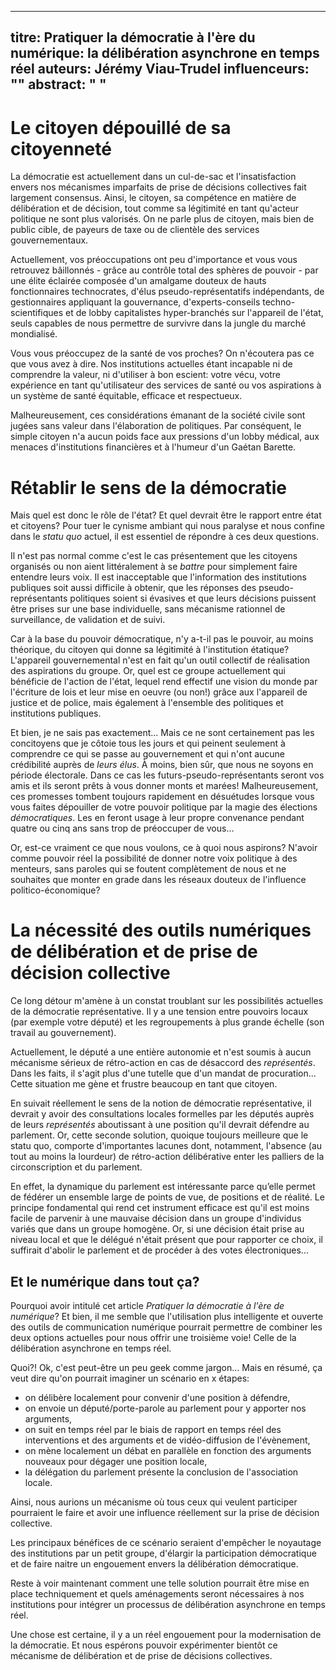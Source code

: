 ------------------
titre: Pratiquer la démocratie à l'ère du numérique: la délibération asynchrone en temps réel
auteurs: Jérémy Viau-Trudel
influenceurs: ""
abstract: " "
------------------

# Le citoyen dépouillé de sa citoyenneté

La démocratie est actuellement dans un cul-de-sac et l'insatisfaction envers nos mécanismes imparfaits de prise de décisions collectives fait largement consensus.  Ainsi, le citoyen, sa compétence en matière de délibération et de décision, tout comme sa légitimité en tant qu'acteur politique ne sont plus valorisés. On ne parle plus de citoyen, mais bien de public cible, de payeurs de taxe ou de clientèle des services gouvernementaux.

Actuellement, vos préoccupations ont peu d'importance et vous vous retrouvez bâillonnés - grâce au contrôle total des sphères de pouvoir - par une élite éclairée composée d'un amalgame douteux de hauts fonctionnaires technocrates, d'élus pseudo-représentatifs indépendants, de gestionnaires appliquant la gouvernance, d'experts-conseils techno-scientifiques et de lobby capitalistes hyper-branchés sur l'appareil de l'état, seuls capables de nous permettre de survivre dans la jungle du marché mondialisé.

Vous vous préoccupez de la santé de vos proches? On n'écoutera pas ce que vous avez à dire. Nos institutions actuelles étant incapable ni de comprendre la valeur, ni d'utiliser à bon escient: votre vécu, votre expérience en tant qu'utilisateur des services de santé ou vos aspirations à un système de santé équitable, efficace et respectueux.

Malheureusement, ces considérations émanant de la société civile sont jugées sans valeur dans l'élaboration de politiques. Par conséquent, le simple citoyen n'a aucun poids face aux pressions d'un lobby médical, aux menaces d'institutions financières et à l'humeur d'un Gaétan Barette.

# Rétablir le sens de la démocratie

Mais quel est donc le rôle de l'état? Et quel devrait être le rapport entre état et citoyens? Pour tuer le cynisme ambiant qui nous paralyse et nous confine dans le *statu quo* actuel, il est essentiel de répondre à ces deux questions.

Il n'est pas normal comme c'est le cas présentement que les citoyens organisés ou non aient littéralement à se *battre* pour simplement faire entendre leurs voix. Il est inacceptable que l'information des institutions publiques soit aussi difficile à obtenir, que les réponses des pseudo-représentants politiques soient si évasives et que leurs décisions puissent être prises sur une base individuelle, sans mécanisme rationnel de surveillance, de validation et de suivi.

Car à la base du pouvoir démocratique, n'y a-t-il pas le pouvoir, au moins théorique, du citoyen qui donne sa légitimité à l'institution étatique? L'appareil gouvernemental n'est en fait qu'un outil collectif de réalisation des aspirations du groupe. Or, quel est ce groupe actuellement qui bénéficie de l'action de l'état, lequel rend effectif une vision du monde par l'écriture de lois et leur mise en oeuvre (ou non!) grâce aux l'appareil de justice et de police, mais également à l'ensemble des politiques et institutions publiques.

 Et bien, je ne sais pas exactement... Mais ce ne sont certainement pas les concitoyens que je côtoie tous les jours et qui peinent seulement à comprendre ce qui se passe au gouvernement et qui n'ont aucune crédibilité auprès de *leurs élus*. À moins, bien sûr, que nous ne soyons en période électorale. Dans ce cas les futurs-pseudo-représentants seront vos amis et ils seront prêts à vous donner monts et marées! Malheureusement, ces promesses tombent toujours rapidement en désuétudes lorsque vous vous faites dépouiller de votre pouvoir politique par la magie des élections *démocratiques*. Les  en feront usage à leur propre convenance pendant quatre ou cinq ans sans trop de préoccuper de vous...

Or, est-ce vraiment ce que nous voulons, ce à quoi nous aspirons? N'avoir comme pouvoir réel la possibilité de donner notre voix politique à des menteurs, sans paroles qui se foutent complètement de nous et ne souhaites que monter en grade dans les réseaux douteux de l'influence politico-économique?

# La nécessité des outils numériques de délibération et de prise de décision collective

Ce long détour m'amène à un constat troublant sur les possibilités actuelles de la démocratie représentative. Il y a une tension entre pouvoirs locaux (par exemple votre député) et les regroupements à plus grande échelle (son travail au gouvernement).

Actuellement, le député a une entière autonomie et n'est soumis à aucun mécanisme sérieux de rétro-action en cas de désaccord des *représentés*. Dans les faits, il s'agit plus d'une tutelle que d'un mandat de procuration... Cette situation me gène et frustre beaucoup en tant que citoyen.

En suivait réellement le sens de la notion de démocratie représentative, il devrait y avoir des consultations locales formelles par les députés auprès de leurs *représentés* aboutissant à une position qu'il devrait défendre au parlement. Or, cette seconde solution, quoique toujours meilleure que le statu quo, comporte d'importantes lacunes dont, notamment, l'absence (au tout au moins la lourdeur) de rétro-action délibérative enter les palliers de la circonscription et du parlement.

En effet, la dynamique du parlement est intéressante parce qu’elle permet de fédérer un ensemble large de points de vue, de positions et de réalité. Le principe fondamental qui rend cet instrument efficace est qu'il est moins facile de parvenir à une mauvaise décision dans un groupe d'individus variés que dans un groupe homogène. Or, si une décision était prise au niveau local et que le délégué n'était présent que pour rapporter ce choix, il suffirait d'abolir le parlement et de procéder à des votes électroniques...

## Et le numérique dans tout ça?

Pourquoi avoir intitulé cet article *Pratiquer la démocratie à l'ère de numérique*? Et bien, il me semble que l'utilisation plus intelligente et ouverte des outils de communication numérique pourrait permettre de combiner les deux options actuelles pour nous offrir une troisième voie! Celle de la délibération asynchrone en temps réel.

Quoi?! Ok, c'est peut-être un peu geek comme jargon... Mais en résumé, ça veut dire qu'on pourrait imaginer un scénario en x étapes:    
  - on délibère localement pour convenir d'une position à défendre,
  - on envoie un député/porte-parole au parlement pour y apporter nos arguments,
  - on suit en temps réel par le biais de rapport en temps réel des interventions et des arguments et de vidéo-diffusion de l'évènement,
  - on mène localement un débat en parallèle en fonction des arguments nouveaux pour dégager une position locale,
  - la délégation du parlement présente la conclusion de l'association locale.

Ainsi, nous aurions un mécanisme où tous ceux qui veulent participer pourraient le faire et avoir une influence réellement sur la prise de décision collective.

Les principaux bénéfices de ce scénario seraient d'empêcher le noyautage des institutions par un petit groupe, d'élargir la participation démocratique et de faire naitre un engouement envers la délibération démocratique.

Reste à voir maintenant comment une telle solution pourrait être mise en place techniquement et quels aménagements seront nécessaires à nos institutions pour intégrer un processus de délibération asynchrone en temps réel.

Une chose est certaine, il y a un réel engouement pour la modernisation de la démocratie. Et nous espérons pouvoir expérimenter bientôt ce mécanisme de délibération et de prise de décisions collectives.
